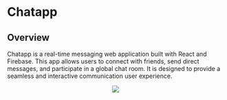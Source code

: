 # Chatapp

## Overview
Chatapp is a real-time messaging web application built with React and Firebase. 
This app allows users to connect with friends, send direct messages, and participate in a global chat room. 
It is designed to provide a seamless and interactive communication user experience.

<p align="center">
  <img src="https://github.com/user-attachments/assets/9d501918-cc75-4f35-b32f-b5909b2acd1f">
</p>
